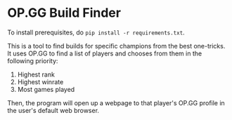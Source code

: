 # OP.GG Build Finder

To install prerequisites, do `pip install -r requirements.txt`.

This is a tool to find builds for specific champions from the best one-tricks. It uses OP.GG to find a list of players and chooses from them in the following priority:

1. Highest rank
2. Highest winrate
3. Most games played

Then, the program will open up a webpage to that player's OP.GG profile in the user's default web browser.
